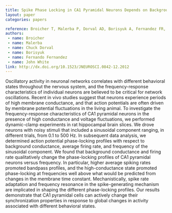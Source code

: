 ```yaml
---
title: Spike Phase Locking in CA1 Pyramidal Neurons Depends on Background Conductance and Firing Rate
layout: paper
categories: papers

reference: Broicher T, Malerba P, Dorval AD, Borisyuk A, Fernandez FR, White JA., “Spike Phase Locking in CA1 Pyramidal Neurons Depends on Background Conductance and Firing Rate.,” J Neurosci. 2012 Oct 10;32(41):14374-88.
authors: 
 - name: Broicher
 - name: Malerba
 - name: Chuck Dorval
 - name: Borisyuk
 - name: Fernando Fernandez
 - name: John White
link: http://dx.doi.org/10.1523/JNEUROSCI.0842-12.2012
---
```


Oscillatory activity in neuronal networks correlates with different behavioral states throughout the nervous system, and the frequency-response characteristics of individual neurons are believed to be critical for network oscillations. Recent in vivo studies suggest that neurons experience periods of high membrane conductance, and that action potentials are often driven by membrane potential fluctuations in the living animal. To investigate the frequency-response characteristics of CA1 pyramidal neurons in the presence of high conductance and voltage fluctuations, we performed dynamic-clamp experiments in rat hippocampal brain slices. We drove neurons with noisy stimuli that included a sinusoidal component ranging, in different trials, from 0.1 to 500 Hz. In subsequent data analysis, we determined action potential phase-locking profiles with respect to background conductance, average firing rate, and frequency of the sinusoidal component. We found that background conductance and firing rate qualitatively change the phase-locking profiles of CA1 pyramidal neurons versus frequency. In particular, higher average spiking rates promoted bandpass profiles, and the high-conductance state promoted phase-locking at frequencies well above what would be predicted from changes in the membrane time constant. Mechanistically, spike rate adaptation and frequency resonance in the spike-generating mechanism are implicated in shaping the different phase-locking profiles. Our results demonstrate that CA1 pyramidal cells can actively change their synchronization properties in response to global changes in activity associated with different behavioral states.
